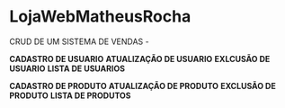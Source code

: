 ﻿# LojaWebMatheusRocha

CRUD DE UM SISTEMA DE VENDAS - 

**CADASTRO DE USUARIO**
**ATUALIZAÇÃO DE USUARIO**
**EXLCUSÃO DE USUARIO**
**LISTA DE USUARIOS**

**CADASTRO DE PRODUTO**
**ATUALIZAÇÃO DE PRODUTO**
**EXCLUSÃO DE PRODUTO**
**LISTA DE PRODUTOS**

